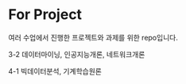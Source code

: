 For Project
===========

여러 수업에서 진행한 프로젝트와 과제를 위한 repo입니다.


3-2
데이터마이닝, 인공지능개론, 네트워크개론

4-1
빅데이터분석, 기계학습원론
